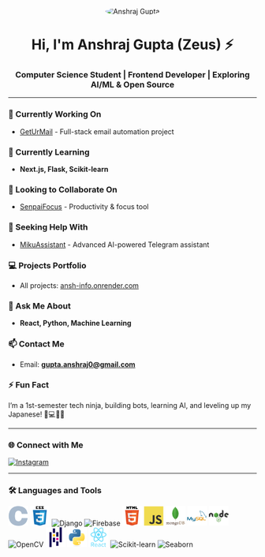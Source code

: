 <!-- Profile Picture -->
<p align="center">
  <img src="https://files.catbox.moe/88zaon.jpg" alt="Anshraj Gupta" width="900" style="border-radius:50%;">
</p>

<h1 align="center"><b>Hi, I'm Anshraj Gupta (Zeus) ⚡</b></h1>
<h3 align="center">Computer Science Student | Frontend Developer | Exploring AI/ML & Open Source</h3>

---

### 🔭 Currently Working On
- [GetUrMail](https://geturmail.onrender.com) - Full-stack email automation project

### 🌱 Currently Learning
- **Next.js, Flask, Scikit-learn**

### 👯 Looking to Collaborate On
- [SenpaiFocus](https://Senpaifocus.onrender.com) - Productivity & focus tool

### 🤝 Seeking Help With
- [MikuAssistant](https://mikuassistant.onrender.com) - Advanced AI-powered Telegram assistant

### 💻 Projects Portfolio
- All projects: [ansh-info.onrender.com](https://ansh-info.onrender.com)

### 💬 Ask Me About
- **React, Python, Machine Learning**

### 📫 Contact Me
- Email: **gupta.anshraj0@gmail.com**

### ⚡ Fun Fact
I’m a 1st-semester tech ninja, building bots, learning AI, and leveling up my Japanese! 🥷💻🇯🇵

---

### 🌐 Connect with Me
<p align="left">
  <a href="https://instagram.com/ansh098ty" target="_blank">
    <img src="https://raw.githubusercontent.com/rahuldkjain/github-profile-readme-generator/master/src/images/icons/Social/instagram.svg" alt="Instagram" width="30" height="30"/>
  </a>
</p>

---

### 🛠 Languages and Tools
<p align="left">
  <img src="https://raw.githubusercontent.com/devicons/devicon/master/icons/c/c-original.svg" alt="C" width="40" height="40"/>
  <img src="https://raw.githubusercontent.com/devicons/devicon/master/icons/css3/css3-original-wordmark.svg" alt="CSS3" width="40" height="40"/>
  <img src="https://cdn.worldvectorlogo.com/logos/django.svg" alt="Django" width="40" height="40"/>
  <img src="https://www.vectorlogo.zone/logos/firebase/firebase-icon.svg" alt="Firebase" width="40" height="40"/>
  <img src="https://raw.githubusercontent.com/devicons/devicon/master/icons/html5/html5-original-wordmark.svg" alt="HTML5" width="40" height="40"/>
  <img src="https://raw.githubusercontent.com/devicons/devicon/master/icons/javascript/javascript-original.svg" alt="JavaScript" width="40" height="40"/>
  <img src="https://raw.githubusercontent.com/devicons/devicon/master/icons/mongodb/mongodb-original-wordmark.svg" alt="MongoDB" width="40" height="40"/>
  <img src="https://raw.githubusercontent.com/devicons/devicon/master/icons/mysql/mysql-original-wordmark.svg" alt="MySQL" width="40" height="40"/>
  <img src="https://raw.githubusercontent.com/devicons/devicon/master/icons/nodejs/nodejs-original-wordmark.svg" alt="Node.js" width="40" height="40"/>
  <img src="https://www.vectorlogo.zone/logos/opencv/opencv-icon.svg" alt="OpenCV" width="40" height="40"/>
  <img src="https://raw.githubusercontent.com/devicons/devicon/2ae2a900d2f041da66e950e4d48052658d850630/icons/pandas/pandas-original.svg" alt="Pandas" width="40" height="40"/>
  <img src="https://raw.githubusercontent.com/devicons/devicon/master/icons/python/python-original.svg" alt="Python" width="40" height="40"/>
  <img src="https://raw.githubusercontent.com/devicons/devicon/master/icons/react/react-original-wordmark.svg" alt="React" width="40" height="40"/>
  <img src="https://upload.wikimedia.org/wikipedia/commons/0/05/Scikit_learn_logo_small.svg" alt="Scikit-learn" width="40" height="40"/>
  <img src="https://seaborn.pydata.org/_images/logo-mark-lightbg.svg" alt="Seaborn" width="40" height="40"/>
</p>
